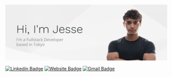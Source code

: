 ![Header image](https://github.com/alvara/alvara/blob/master/github-banner.png)

[![Linkedin Badge](https://img.shields.io/badge/-LinkedIn-blue?style=flat-square&logo=Linkedin&logoColor=white&link=https://www.linkedin.com/in/jesse-alvarado/)](https://www.linkedin.com/in/jesse-alvarado/)
[![Website Badge](https://img.shields.io/badge/-View_Portfolio-e34f26?style=flat-square&logo=HTML5&logoColor=white&link=https://jessealvarado.com/)](https://jessealvarado.com/)
[![Gmail Badge](https://img.shields.io/badge/-Send_Email-d14836?style=flat-square&logo=Minutemailer&logoColor=white&link=mailto:contact@jessealvarado.com)](mailto:contact@jessealvarado.com)

